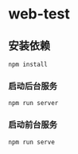 # web-test

## 安装依赖
```
npm install
```

### 启动后台服务
```
npm run server
```

### 启动前台服务
```
npm run serve
```
